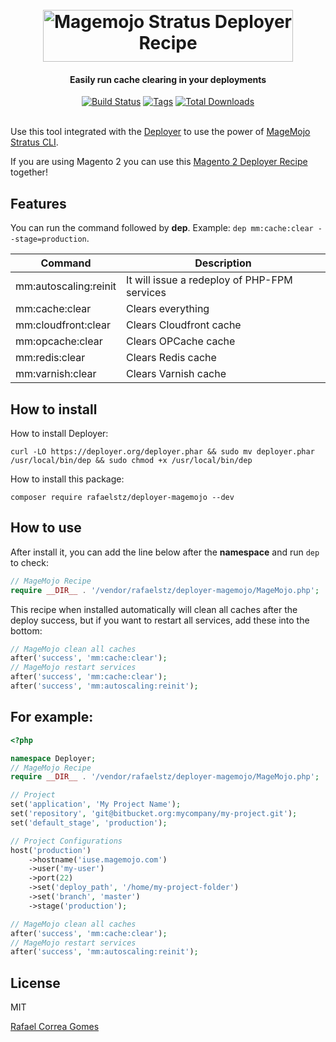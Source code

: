 <h1 align="center">
  <br>
    <img src="https://magemojo.com/magento/skin/frontend/b-responsive/magemojo/images/mojostratus.png" alt="Magemojo Stratus Deployer Recipe" width="400" height="83" title="MageMojo Deployer Recipe"/> 
</h1>
<h4>
<p align="center">
    Easily run cache clearing in your deployments
  </p>
</h4>

<div align="center">
<a href="https://travis-ci.org/rafaelstz/deployer-magemojo"><img src="https://travis-ci.org/rafaelstz/deployer-magemojo.svg?branch=master" alt="Build Status"></a>
<a href="https://github.com/rafaelstz/deployer-magemojo/releases"><img src="https://img.shields.io/github/tag/rafaelstz/deployer-magemojo.svg" alt="Tags"></a>
<a href="https://packagist.org/packages/rafaelstz/deployer-magemojo"><img src="https://img.shields.io/packagist/dt/rafaelstz/deployer-magemojo.svg" alt="Total Downloads"></a>
<br><br>
</div>

Use this tool integrated with the [Deployer](https://deployer.org/) to use the power of [MageMojo Stratus CLI](https://magemojo.com/kb/knowledge-base/stratus-cli/).

If you are using Magento 2 you can use this [Magento 2 Deployer Recipe](https://github.com/rafaelstz/deployer-magento2) together!

Features
-----

You can run the command followed by **dep**. Example: `dep mm:cache:clear --stage=production`.

| Command | Description |
|----------|-------------|
| mm:autoscaling:reinit | It will issue a redeploy of PHP-FPM services |
| mm:cache:clear | Clears everything |
| mm:cloudfront:clear | Clears Cloudfront cache |
| mm:opcache:clear | Clears OPCache cache |
| mm:redis:clear | Clears Redis cache |
| mm:varnish:clear | Clears Varnish cache |

How to install
-------

How to install Deployer:

```
curl -LO https://deployer.org/deployer.phar && sudo mv deployer.phar /usr/local/bin/dep && sudo chmod +x /usr/local/bin/dep
```

How to install this package:

```
composer require rafaelstz/deployer-magemojo --dev
```

How to use
-----

After install it, you can add the line below after the **namespace** and run `dep` to check:

```php
// MageMojo Recipe
require __DIR__ . '/vendor/rafaelstz/deployer-magemojo/MageMojo.php';
```

This recipe when installed automatically will clean all caches after the deploy success, but if you want to restart all services, add these into the bottom:

```php
// MageMojo clean all caches
after('success', 'mm:cache:clear');
// MageMojo restart services
after('success', 'mm:cache:clear');
after('success', 'mm:autoscaling:reinit');
```

For example:
-----

```php
<?php

namespace Deployer;
// MageMojo Recipe
require __DIR__ . '/vendor/rafaelstz/deployer-magemojo/MageMojo.php';

// Project
set('application', 'My Project Name');
set('repository', 'git@bitbucket.org:mycompany/my-project.git');
set('default_stage', 'production');

// Project Configurations
host('production')
    ->hostname('iuse.magemojo.com')
    ->user('my-user')
    ->port(22)
    ->set('deploy_path', '/home/my-project-folder')
    ->set('branch', 'master')
    ->stage('production');

// MageMojo clean all caches
after('success', 'mm:cache:clear');
// MageMojo restart services
after('success', 'mm:autoscaling:reinit');

```

License
-----

MIT

[Rafael Correa Gomes](https://www.linkedin.com/in/rafaelcgstz/)
